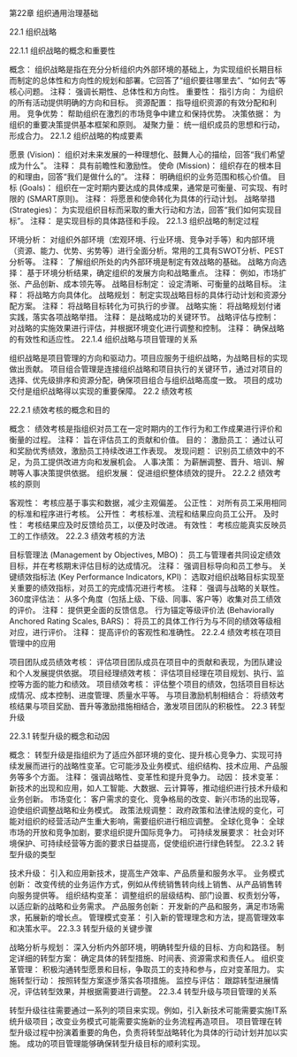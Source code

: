 第22章 组织通用治理基础

22.1 组织战略

22.1.1 组织战略的概念和重要性

概念： 组织战略是指在充分分析组织内外部环境的基础上，为实现组织长期目标而制定的总体性和方向性的规划和部署。它回答了“组织要往哪里去”、“如何去”等核心问题。
注释： 强调长期性、总体性和方向性。
重要性：
指引方向： 为组织的所有活动提供明确的方向和目标。
资源配置： 指导组织资源的有效分配和利用。
竞争优势： 帮助组织在激烈的市场竞争中建立和保持优势。
决策依据： 为组织的重要决策提供基本框架和原则。
凝聚力量： 统一组织成员的思想和行动，形成合力。
22.1.2 组织战略的构成要素

愿景 (Vision)： 组织对未来发展的一种理想化、鼓舞人心的描绘，回答“我们希望成为什么”。
注释： 具有前瞻性和激励性。
使命 (Mission)： 组织存在的根本目的和理由，回答“我们是做什么的”。
注释： 明确组织的业务范围和核心价值。
目标 (Goals)： 组织在一定时期内要达成的具体成果，通常是可衡量、可实现、有时限的 (SMART原则)。
注释： 将愿景和使命转化为具体的行动计划。
战略举措 (Strategies)： 为实现组织目标而采取的重大行动和方法，回答“我们如何实现目标”。
注释： 是实现目标的具体路径和手段。
22.1.3 组织战略的制定过程

环境分析： 对组织外部环境（宏观环境、行业环境、竞争对手等）和内部环境（资源、能力、优势、劣势等）进行全面分析。常用的工具有SWOT分析、PEST分析等。
注释： 了解组织所处的内外部环境是制定有效战略的基础。
战略方向选择： 基于环境分析结果，确定组织的发展方向和战略重点。
注释： 例如，市场扩张、产品创新、成本领先等。
战略目标制定： 设定清晰、可衡量的战略目标。
注释： 将战略方向具体化。
战略规划： 制定实现战略目标的具体行动计划和资源分配方案。
注释： 将战略目标转化为可执行的步骤。
战略实施： 将战略规划付诸实践，落实各项战略举措。
注释： 是战略成功的关键环节。
战略评估与控制： 对战略的实施效果进行评估，并根据环境变化进行调整和控制。
注释： 确保战略的有效性和适应性。
22.1.4 组织战略与项目管理的关系

组织战略是项目管理的方向和驱动力。项目应服务于组织战略，为战略目标的实现做出贡献。
项目组合管理是连接组织战略和项目执行的关键环节，通过对项目的选择、优先级排序和资源分配，确保项目组合与组织战略高度一致。
项目的成功交付是组织战略得以实现的重要保障。
22.2 绩效考核

22.2.1 绩效考核的概念和目的

概念： 绩效考核是指组织对员工在一定时期内的工作行为和工作成果进行评价和衡量的过程。
注释： 旨在评估员工的贡献和价值。
目的：
激励员工： 通过认可和奖励优秀绩效，激励员工持续改进工作表现。
发现问题： 识别员工绩效中的不足，为员工提供改进方向和发展机会。
人事决策： 为薪酬调整、晋升、培训、解聘等人事决策提供依据。
组织发展： 促进组织整体绩效的提升。
22.2.2 绩效考核的原则

客观性： 考核应基于事实和数据，减少主观偏差。
公正性： 对所有员工采用相同的标准和程序进行考核。
公开性： 考核标准、流程和结果应向员工公开。
及时性： 考核结果应及时反馈给员工，以便及时改进。
有效性： 考核应能真实反映员工的工作绩效。
22.2.3 绩效考核的方法

目标管理法 (Management by Objectives, MBO)： 员工与管理者共同设定绩效目标，并在考核期末评估目标的达成情况。
注释： 强调目标导向和员工参与。
关键绩效指标法 (Key Performance Indicators, KPI)： 选取对组织战略目标实现至关重要的绩效指标，对员工的完成情况进行考核。
注释： 强调与战略的关联性。
360度评估法： 从多个角度（包括上级、下级、同事、客户等）收集对员工绩效的评价。
注释： 提供更全面的反馈信息。
行为锚定等级评价法 (Behaviorally Anchored Rating Scales, BARS)： 将员工的具体工作行为与不同的绩效等级相对应，进行评价。
注释： 提高评价的客观性和准确性。
22.2.4 绩效考核在项目管理中的应用

项目团队成员绩效考核： 评估项目团队成员在项目中的贡献和表现，为团队建设和个人发展提供依据。
项目经理绩效考核： 评估项目经理在项目规划、执行、监控等方面的能力和绩效。
项目绩效考核： 评估整个项目的绩效，包括项目目标达成情况、成本控制、进度管理、质量水平等。
与项目激励机制相结合： 将绩效考核结果与项目奖励、晋升等激励措施相结合，激发项目团队的积极性。
22.3 转型升级

22.3.1 转型升级的概念和动因

概念： 转型升级是指组织为了适应外部环境的变化、提升核心竞争力、实现可持续发展而进行的战略性变革。它可能涉及业务模式、组织结构、技术应用、产品服务等多个方面。
注释： 强调战略性、变革性和提升竞争力。
动因：
技术变革： 新技术的出现和应用，如人工智能、大数据、云计算等，推动组织进行技术升级和业务创新。
市场变化： 客户需求的变化、竞争格局的改变、新兴市场的出现等，迫使组织调整战略和业务模式。
政策法规调整： 政府政策和法律法规的变化，可能对组织的经营活动产生重大影响，需要组织进行相应调整。
全球化竞争： 全球市场的开放和竞争加剧，要求组织提升国际竞争力。
可持续发展要求： 社会对环境保护、可持续经营等方面的要求日益提高，促使组织进行绿色转型。
22.3.2 转型升级的类型

技术升级： 引入和应用新技术，提高生产效率、产品质量和服务水平。
业务模式创新： 改变传统的业务运作方式，例如从传统销售转向线上销售、从产品销售转向服务提供等。
组织结构变革： 调整组织的层级结构、部门设置、权责划分等，以适应新的战略和业务需求。
产品服务创新： 开发新的产品和服务，满足市场需求，拓展新的增长点。
管理模式变革： 引入新的管理理念和方法，提高管理效率和决策水平。
22.3.3 转型升级的关键步骤

战略分析与规划： 深入分析内外部环境，明确转型升级的目标、方向和路径。
制定详细的转型方案： 确定具体的转型措施、时间表、资源需求和责任人。
组织变革管理： 积极沟通转型愿景和目标，争取员工的支持和参与，应对变革阻力。
实施转型行动： 按照转型方案逐步落实各项措施。
监控与评估： 跟踪转型进展情况，评估转型效果，并根据需要进行调整。
22.3.4 转型升级与项目管理的关系

转型升级往往需要通过一系列的项目来实现。例如，引入新技术可能需要实施IT系统升级项目；改变业务模式可能需要实施新的业务流程再造项目。
项目管理在转型升级过程中扮演着重要的角色，负责将转型战略转化为具体的行动计划并加以实施。
成功的项目管理能够确保转型升级目标的顺利实现。